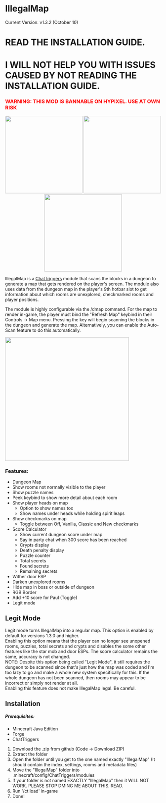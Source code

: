 # IllegalMap
Current Version: v1.3.2 (October 10)

# READ THE INSTALLATION GUIDE.
# I WILL NOT HELP YOU WITH ISSUES CAUSED BY NOT READING THE INSTALLATION GUIDE.

<h3 style="color:red">WARNING: THIS MOD IS BANNABLE ON HYPIXEL. USE AT OWN RISK</h3>

<div class="row" align="center">
  <img src="https://i.imgur.com/kT8BeQN.png" height="250" />
  <img src="https://i.imgur.com/zHpmwzf.png" height="250"/>
  <img src="https://i.imgur.com/hqq6Drn.png" height="250"/>
</div>

IllegalMap is a [ChatTriggers](https://chattriggers.com) module that scans the blocks in a dungeon to generate a map that gets rendered on the player's screen. The module also uses data from the dungeon map in the player's 9th hotbar slot to get information about which rooms are unexplored, checkmarked rooms and player positions.

The module is highly configurable via the /dmap command. For the map to render in-game, the player must bind the "Refresh Map" keybind in their Controls -> Map menu. Pressing the key will begin scanning the blocks in the dungeon and generate the map. Alternatively, you can enable the Auto-Scan feature to do this automatically.

<img src="https://i.imgur.com/A6n9TEI.png" height=400/>

### Features:
- Dungeon Map
- Show rooms not normally visible to the player
- Show puzzle names
- Peek keybind to show more detail about each room
- Show player heads on map
  - Option to show names too
  - Show names under heads while holding spirit leaps
- Show checkmarks on map
  - Toggle between Off, Vanilla, Classic and New checkmarks
- Score Calculator
  - Show current dungeon score under map
  - Say in party chat when 300 score has been reached
  - Crypts display
  - Death penalty display
  - Puzzle counter
  - Total secrets
  - Found secrets
  - Remaining secrets
- Wither door ESP
- Darken unexplored rooms
- Hide map in boss or outside of dungeon
- RGB Border
- Add +10 score for Paul (Toggle)
- Legit mode

## Legit Mode
Legit mode turns IllegalMap into a regular map. This option is enabled by default for versions 1.3.0 and higher.<br>
Enabling this option means that the player can no longer see unopened rooms, puzzles, total secrets and crypts and disables the some other features like the star mob and door ESPs. The score calculator remains the same, accuracy is not changed.<br>
NOTE: Despite this option being called "Legit Mode", it still requires the dungeon to be scanned since that's just how the map was coded and I'm too lazy to go and make a whole new system specifically for this. If the whole dungeon has not been scanned, then rooms may appear to be incorrect or simply not render at all.<br>
Enabling this feature does not make IllegalMap legal. Be careful.

## Installation
##### Prerequisites:
- Minecraft Java Edition
- Forge
- ChatTriggers

1. Download the .zip from github (Code -> Download ZIP)
2. Extract the folder
3. Open the folder until you get to the one named exactly "IllegalMap" (It should contain the index, settings, rooms and metadata files)
4. Move the "IllegalMap" folder into .minecraft/config/ChatTriggers/modules
5. If your folder is not named EXACTLY "IllegalMap" then it WILL NOT WORK. PLEASE STOP DMING ME ABOUT THIS. READ.
6. Run '/ct load' in-game
7. Done!
